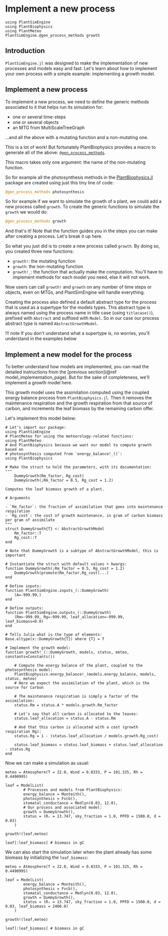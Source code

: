 # Implement a new process

```@setup usepkg
using PlantSimEngine
using PlantBiophysics
using PlantMeteo
PlantSimEngine.@gen_process_methods growth
```

## Introduction

`PlantSimEngine.jl` was designed to make the implementation of new processes and models easy and fast. Let's learn about how to implement your own process with a simple example: implementing a growth model.

## Implement a new process

To implement a new process, we need to define the generic methods associated to it that helps run its simulation for:

- one or several time-steps
- one or several objects
- an MTG from MultiScaleTreeGraph

...and all the above with a mutating function and a non-mutating one.

This is a lot of work! But fortunately PlantBiophysics provides a macro to generate all of the above: [`@gen_process_methods`](@ref).

This macro takes only one argument: the name of the non-mutating function.

So for example all the photosynthesis methods in the [PlantBiophysics.jl](https://github.com/VEZY/PlantBiophysics.jl) package are created using just this tiny line of code:

```julia
@gen_process_methods photosynthesis
```

So for example if we want to simulate the growth of a plant, we could add a new process called `growth`. To create the generic functions to simulate the `growth` we would do:

```julia
@gen_process_methods growth
```

And that's it! Note that the function guides you in the steps you can make after creating a process. Let's break it up here.

So what you just did is to create a new process called `growth`. By doing so, you created three new functions:

- `growth!`: the mutating function
- `growth`: the non-mutating function
- `growth!_`: the function that actually make the computation. You'll have to implement methods for each model you need, else it will not work.

Now users can call `growth!` and `growth` on any number of time steps or objects, even on MTGs, and PlantSimEngine will handle everything.

Creating the process also defined a default abstract type for the process that is used as a supertype for the models types. This abstract type is always named using the process name in title case (using `titlecase()`), prefixed with `Abstract` and suffixed with `Model`. So in our case our process abstract type is named `AbstractGrowthModel`.

!!! note
    If you don't understand what a supertype is, no worries, you'll understand in the examples below

## Implement a new model for the process

To better understand how models are implemented, you can read the detailed instructions from the [previous section](@ref model_implementation_page). But for the sake of completeness, we'll implement a growth model here.

This growth model uses the assimilation computed using the coupled energy balance process from `PlantBiophysics.jl`. Then it removes the maintenance respiration and the growth respiration from that source of carbon, and increments the leaf biomass by the remaining carbon offer.

Let's implement this model below:

```@example usepkg
# Let's import our package:
using PlantSimEngine
# PlantMeteo for using the meteorology-related functions:
using PlantMeteo
# And PlantBiophysics because we want our model to compute growth based on 
# photosynthesis computed from `energy_balance!_()`:
using PlantBiophysics

# Make the struct to hold the parameters, with its documentation:
"""
    DummyGrowth(Rm_factor, Rg_cost)
    DummyGrowth(;Rm_factor = 0.5, Rg_cost = 1.2)

Computes the leaf biomass growth of a plant.

# Arguments

- `Rm_factor`: the fraction of assimilation that goes into maintenance respiration
- `Rg_cost`: the cost of growth maintenance, in gram of carbon biomass per gram of assimilate
"""
struct DummyGrowth{T} <: AbstractGrowthModel
    Rm_factor::T
    Rg_cost::T
end

# Note that DummyGrowth is a subtype of AbstractGrowthModel, this is important

# Instantiate the struct with default values + kwargs:
function DummyGrowth(;Rm_factor = 0.5, Rg_cost = 1.2)
    DummyGrowth(promote(Rm_factor,Rg_cost)...)
end

# Define inputs:
function PlantSimEngine.inputs_(::DummyGrowth)
    (A=-999.99,)
end

# Define outputs:
function PlantSimEngine.outputs_(::DummyGrowth)
    (Rm=-999.99, Rg=-999.99, leaf_allocation=-999.99, leaf_biomass=0.0)
end

# Tells Julia what is the type of elements:
Base.eltype(x::DummyGrowth{T}) where {T} = T

# Implement the growth model:
function growth!_(::DummyGrowth, models, status, meteo, constants=Constants())

    # Compute the energy balance of the plant, coupled to the photosynthesis model:
    PlantBiophysics.energy_balance!_(models.energy_balance, models, status, meteo)
    # Here we expect the assimilation of the plant, which is the source for Carbon

    # The maintenance respiration is simply a factor of the assimilation:
    status.Rm = status.A * models.growth.Rm_factor

    # Let's say that all carbon is allocated to the leaves:
    status.leaf_allocation = status.A - status.Rm

    # And that this carbon is allocated with a cost (growth respiration Rg):
    status.Rg = 1 - (status.leaf_allocation / models.growth.Rg_cost)

    status.leaf_biomass = status.leaf_biomass + status.leaf_allocation - status.Rg
end
```

Now we can make a simulation as usual:

```@example usepkg
meteo = Atmosphere(T = 22.0, Wind = 0.8333, P = 101.325, Rh = 0.4490995)

leaf = ModelList(
        # Processes and models from PlantBiophysics:
        energy_balance = Monteith(),
        photosynthesis = Fvcb(),
        stomatal_conductance = Medlyn(0.03, 12.0),
        # Our process and associated model:
        growth = DummyGrowth(),
        status = (Rₛ = 13.747, sky_fraction = 1.0, PPFD = 1500.0, d = 0.03)
    )

growth!(leaf,meteo)

leaf[:leaf_biomass] # biomass in gC
```

We can also start the simulation later when the plant already has some biomass by initializing the `leaf_biomass`:

```@example usepkg
meteo = Atmosphere(T = 22.0, Wind = 0.8333, P = 101.325, Rh = 0.4490995)

leaf = ModelList(
        energy_balance = Monteith(),
        photosynthesis = Fvcb(),
        stomatal_conductance = Medlyn(0.03, 12.0),
        growth = DummyGrowth(),
        status = (Rₛ = 13.747, sky_fraction = 1.0, PPFD = 1500.0, d = 0.03, leaf_biomass = 2400.0)
    )

growth!(leaf,meteo)

leaf[:leaf_biomass] # biomass in gC
```
